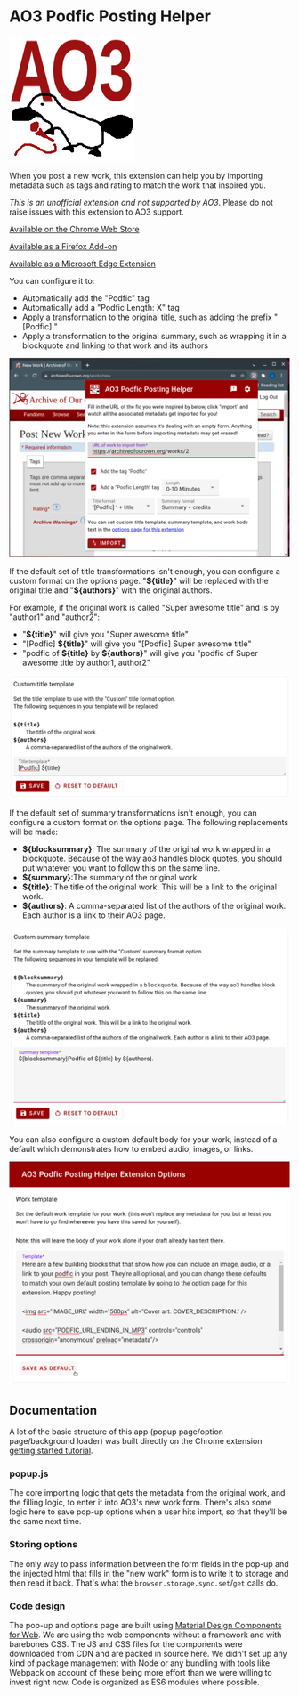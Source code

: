 # AO3 Podfic Posting Helper

![Logo: A platypus holding a microphone in front of the letters AO3](images/icon-225.png?raw=true)

When you post a new work, this extension can help you by importing metadata such as tags and rating to match the work that inspired you.

_This is an unofficial extension and not supported by AO3_. Please do not raise issues with this extension to AO3 support.

[Available on the Chrome Web Store](https://chrome.google.com/webstore/detail/ao3-podfic-posting-helper/liceoplaldpcfdkndimfppgdcbophgma?utm_source=github&utm_medium=web&utm_campaign=readme)

[Available as a Firefox Add-on](https://addons.mozilla.org/en-US/firefox/addon/ao3-podfic-posting-helper/)

[Available as a Microsoft Edge Extension](https://microsoftedge.microsoft.com/addons/detail/ao3-podfic-posting-helper/bhggifekpnmhgpnpgngnfkfjdehlfaoj)

You can configure it to:

- Automatically add the "Podfic" tag
- Automatically add a "Podfic Length: X" tag
- Apply a transformation to the original title, such as adding the prefix "[Podfic] "
- Apply a transformation to the original summary, such as wrapping it in a blockquote and linking to that work and its authors

![A popup over the new work page, showing the options available to configure importing metadata](images/pop-up-screen-shot.png)

If the default set of title transformations isn't enough, you can configure a custom format on the options page. "**\${title}**" will be replaced with the original title and "**\${authors}**" with the original authors.

For example, if the original work is called "Super awesome title" and is by
"author1" and "author2":

- "**\${title}**" will give you "Super awesome title"
- "[Podfic] **\${title}**" will give you "[Podfic] Super awesome title"
- "podfic of **\${title}** by **\${authors}**"
  will give you "podfic of Super awesome title by author1, author2"

![An options page where you can configure a custom title transformation](images/title-options-screen-shot.png)

If the default set of summary transformations isn't enough, you can configure a custom format on the options page. The following replacements will be made:

- **\${blocksummary}**: The summary of the original work wrapped in a blockquote. Because of the way ao3 handles block quotes, you should put whatever you want to follow this on the same line.
- **\${summary}**:The summary of the original work.
- **\${title}**: The title of the original work. This will be a link to the original work.
- **\${authors}**: A comma-separated list of the authors of the original work. Each author is a link to their AO3 page.

![An options page where you can configure a custom summary transformation](images/summary-options-screen-shot.png)

You can also configure a custom default body for your work, instead of a default which demonstrates how to embed audio, images, or links.

![An options page where you can configure the default body of your new work](images/options-screen-shot.png)

## Documentation

A lot of the basic structure of this app (popup page/option page/background loader) was built directly on the Chrome extension [getting started tutorial](https://developer.chrome.com/docs/extensions/mv3/getstarted/).

### popup.js

The core importing logic that gets the metadata from the original work, and the filling logic, to enter it into AO3's new work form. There's also some logic here to save pop-up options when a user hits import, so that they'll be the same next time.

### Storing options

The only way to pass information between the form fields in the pop-up and the injected html that fills in the "new work" form is to write it to storage and then read it back. That's what the `browser.storage.sync.set`/`get` calls do.

### Code design

The pop-up and options page are built using [Material Design Components for Web](https://material.io/). We are using the web components without a framework and with barebones CSS. The JS and CSS files for the components were downloaded from CDN and are packed in source here. We didn't set up any kind of package management with Node or any bundling with tools like Webpack on account of these being more effort than we were willing to invest right now. Code is organized as ES6 modules where possible.
